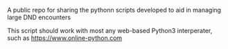 A public repo for sharing the pythonn scripts developed to aid in managing large DND encounters

This script should work with most any web-based Python3 interperater, such as https://www.online-python.com

